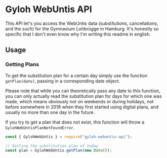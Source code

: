 # Gyloh WebUntis API

This API let's you access the WebUntis data (substitutions, cancellations, and the such) for the Gymnasium Lohbrügge in Hamburg.
It's honestly so specific that I don't even know why I'm writing this readme in english.

## Usage

### Getting Plans

To get the substitution plan for a certain day simply use the function `getPlan(date)`, passing in a corresponding date object. 

Please note that while you can theoretically pass any date to this function, you can only actually read the substitution plan for
days for which one was made, which means obviously not on weekends or during holidays, not before somewhere in 2018 when they first started using
digital plans, and usually no more than one day in the future.

If you try to get a plan that does not exist, this function will throw a `GylohWebUntisPlanNotFoundError`.

```js
const { GylohWebUntis } = require("gyloh-webuntis-api");

// Getting the substitution plan of today
const plan = GylohWebUntis.getPlan(new Date());
```